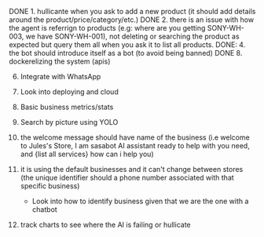 DONE 1. hullicante when you ask to add a new product (it should add details around the product/price/category/etc.)
DONE 2. there is an issue with how the agent is referrign to products (e.g: where are you getting SONY-WH-003, we have SONY-WH-001), not deleting or searching the product as expected but query them all when you ask it to list all products. 
DONE: 4. the bot should introduce itself as a bot (to avoid being banned)
DONE 8. dockerelizing the system (apis)





6. Integrate with WhatsApp
7. Look into deploying and cloud
8. Basic business metrics/stats
9. Search by picture using YOLO



5. the welcome message should have name of the business (i.e welcome to Jules's Store, I am sasabot AI assistant ready to help with you need, and {list all services} how can i help you)
3. it is using the default businesses and it can't change between stores (the unique identifier should a phone number associated with that specific business)
    - Look into how to identify business given that we are the one with a chatbot
8. track charts to see where the AI is failing or hullicate
